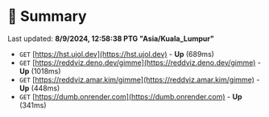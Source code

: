 # 📖 Summary
Last updated: **8/9/2024, 12:58:38 PTG "Asia/Kuala_Lumpur"**

- `GET` [https://hst.ujol.dev](https://hst.ujol.dev) - **Up** (689ms)
- `GET` [https://reddviz.deno.dev/gimme](https://reddviz.deno.dev/gimme) - **Up** (1018ms)
- `GET` [https://reddviz.amar.kim/gimme](https://reddviz.amar.kim/gimme) - **Up** (448ms)
- `GET` [https://dumb.onrender.com](https://dumb.onrender.com) - **Up** (341ms)
